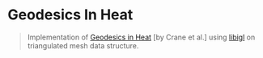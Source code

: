 # Geodesics In Heat

> Implementation of [Geodesics in Heat](https://arxiv.org/abs/1204.6216) [by Crane et al.] using [libigl](https://github.com/libigl/libigl/) on triangulated mesh data structure.